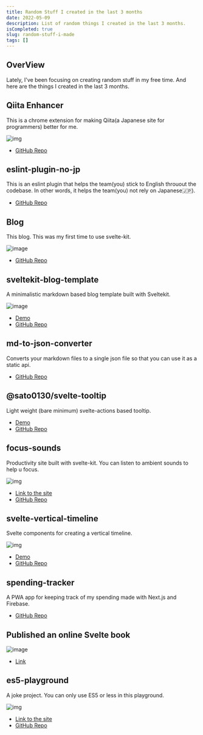 ```yaml
---
title: Random Stuff I created in the last 3 months
date: 2022-05-09
description: List of random things I created in the last 3 months.
isCompleted: true
slug: random-stuff-i-made
tags: []
---
```



## OverView

Lately, I've been focusing on creating random stuff in my free time.
And here are the things I created in the last 3 months.

## Qiita Enhancer

This is a chrome extension for making Qiita(a Japanese site for programmers) better for me.

![img](https://camo.githubusercontent.com/712acf0bf3b4196aa9bfa7c5b736b1c30a4ace6e2a25581349b1a8ecdaed3eba/68747470733a2f2f71696974612d696d6167652d73746f72652e73332e61702d6e6f727468656173742d312e616d617a6f6e6177732e636f6d2f302f3235383231392f64633366356437612d643761622d336638312d333138362d3730323934633330613233302e706e67)

- [GitHub Repo](https://github.com/K-Sato1995/qiita-enhancer)

## eslint-plugin-no-jp

This is an eslint plugin that helps the team(you) stick to English throuout the codebase. In other words, it helps the team(you) not rely on Japanese🇯🇵).

- [GitHub Repo](https://github.com/K-Sato1995/eslint-plugin-no-jp)

## Blog

This blog. This was my first time to use svelte-kit.

![image](https://user-images.githubusercontent.com/32632542/167320239-3d963f42-4275-4ab2-817f-37cfe19dd14e.png)

- [GitHub Repo](https://github.com/K-Sato1995/blog)

## sveltekit-blog-template

A minimalistic markdown based blog template built with Sveltekit.

![image](https://user-images.githubusercontent.com/32632542/167320345-a1d46f94-5ecc-4ae9-80bf-3b7f3c7ec441.png)

- [Demo](https://sveltekit-blog-template-swart.vercel.app/)
- [GitHub Repo](https://github.com/K-Sato1995/sveltekit-blog-template)

## md-to-json-converter

Converts your markdown files to a single json file so that you can use it as a static api.

- [GitHub Repo](https://github.com/K-Sato1995/md-to-json-converter)

## @sato0130/svelte-tooltip

Light weight (bare minimum) svelte-actions based tooltip.

- [Demo](https://svelte-tooltip-k-sato1995.vercel.app/)
- [GitHub Repo](https://github.com/K-Sato1995/svelte-tooltip)

## focus-sounds

Productivity site built with svelte-kit. You can listen to ambient sounds to help u focus.

![img](https://user-images.githubusercontent.com/32632542/158525582-956a6eb8-4c4a-478e-a8ff-0c0264eb058d.png)

- [Link to the site](https://focus-sounds.vercel.app/)
- [GitHub Repo](https://github.com/K-Sato1995/focus-sounds)

## svelte-vertical-timeline

Svelte components for creating a vertical timeline.

![img](https://user-images.githubusercontent.com/32632542/161654928-d2d16ca2-ace5-48b7-bef4-e58d7e09109e.png)

- [Demo](https://svelte-vertical-timeline.vercel.app/)
- [GitHub Repo](https://github.com/K-Sato1995/svelte-vertical-timeline)

## spending-tracker

A PWA app for keeping track of my spending made with Next.js and Firebase.

- [GitHub Repo](https://github.com/K-Sato1995/spending-record)

## Published an online Svelte book

![image](https://user-images.githubusercontent.com/32632542/167320721-a9b1dfd5-8127-440e-8368-5f2fde232a2a.png)


- [Link](https://zenn.dev/k_sato/books/b868c1705b8337)

## es5-playground

A joke project. You can only use ES5 or less in this playground.

![img](https://user-images.githubusercontent.com/32632542/166100837-134c0a1d-d963-4052-a199-fc05e472957a.png)

- [Link to the site](https://es5-playground.vercel.app/)
- [GitHub Repo](https://github.com/K-Sato1995/es5-playground-kit)
